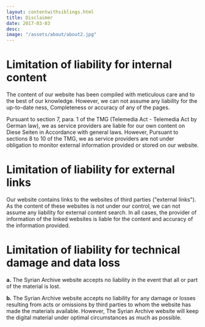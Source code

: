 ```yaml
---
layout: contentwithsiblings.html
title: Disclaimer
date: 2017-03-03
desc:
image: "/assets/about/about2.jpg"
---
```



# Limitation of liability for internal content

The content of our website has been compiled with meticulous care and to the best of our knowledge. However, we can not assume any liability for the up-to-date ness, Completeness or accuracy of any of the pages.

Pursuant to section 7, para. 1 of the TMG (Telemedia Act - Telemedia Act by German law), we as service providers are liable for our own content on Diese Seiten in Accordance with general laws. However, Pursuant to sections 8 to 10 of the TMG, we as service providers are not under obligation to monitor external information provided or stored on our website.

# Limitation of liability for external links

Our website contains links to the websites of third parties ("external links"). As the content of these websites is not under our control, we can not assume any liability for external content search. In all cases, the provider of information of the linked websites is liable for the content and accuracy of the information provided.

# Limitation of liability for technical damage and data loss

**a.** The Syrian Archive website accepts no liability in the event that all or part of the material is lost.

**b.** The Syrian Archive website accepts no liability for any damage or losses resulting from acts or omissions by third parties to whom the website has made the materials available.
However, The Syrian Archive website will keep the digital material under optimal circumstances as much as possible.
